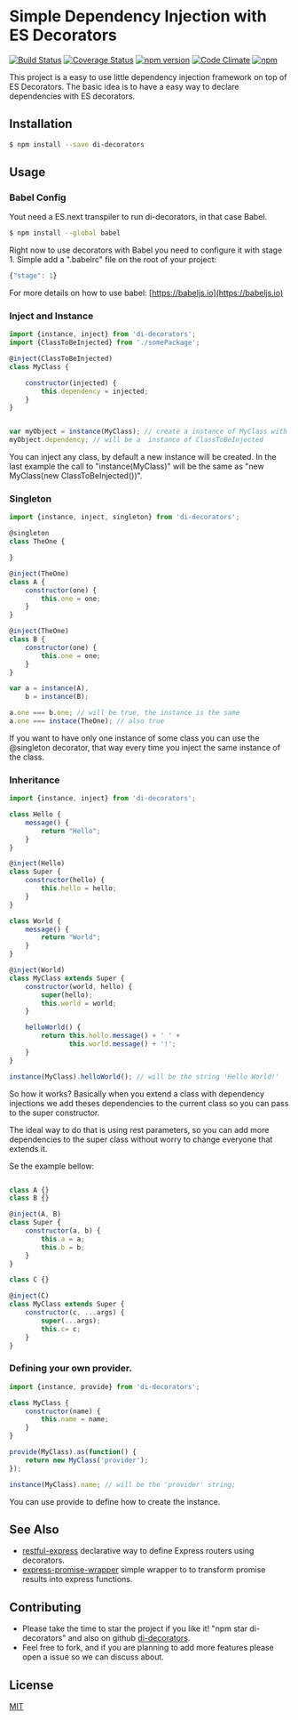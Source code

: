 # Simple Dependency Injection with ES Decorators

[![Build Status](https://travis-ci.org/lgvo/di-decorators.svg?branch=master)](https://travis-ci.org/lgvo/di-decorators)
[![Coverage Status](https://coveralls.io/repos/lgvo/di-decorators/badge.svg?branch=master&service=github)](https://coveralls.io/github/lgvo/di-decorators?branch=master)
[![npm version](https://badge.fury.io/js/di-decorators.svg)](http://badge.fury.io/js/di-decorators)
[![Code Climate](https://codeclimate.com/github/lgvo/di-decorators/badges/gpa.svg)](https://codeclimate.com/github/lgvo/di-decorators)
[![npm](https://img.shields.io/npm/dm/di-decorators.svg)](https://www.npmjs.com/package/di-decorators)



This project is a easy to use little dependency injection framework on top of ES Decorators.
The basic idea is to have a easy way to declare dependencies with ES decorators.


## Installation

```sh
$ npm install --save di-decorators
```

## Usage

### Babel Config
Yout need a ES.next transpiler to run di-decorators, in that case Babel.
```sh
$ npm install --global babel 
```

Right now to use decorators with Babel you need to configure it with stage 1.
Simple add a ".babelrc" file on the root of your project:
```javascript
{"stage": 1}
```

For more details on how to use babel: [https://babeljs.io](https://babeljs.io)


### Inject and Instance

```javascript
import {instance, inject} from 'di-decorators';
import {ClassToBeInjected} from './somePackage';

@inject(ClassToBeInjected)
class MyClass {

    constructor(injected) {
        this.dependency = injected;
    }
}


var myObject = instance(MyClass); // create a instance of MyClass with the dependencies
myObject.dependency; // will be a  instance of ClassToBeInjected
```

You can inject any class, by default a new instance will be created.
In the last example the call to "instance(MyClass)" will be the same as "new MyClass(new ClassToBeInjected())". 

### Singleton

```javascript
import {instance, inject, singleton} from 'di-decorators';

@singleton
class TheOne {

}

@inject(TheOne)
class A {
    constructor(one) {
        this.one = one;
    }
}

@inject(TheOne)
class B {
    constructor(one) {
        this.one = one;
    }
}

var a = instance(A),
    b = instance(B);

a.one === b.one; // will be true, the instance is the same
a.one === instace(TheOne); // also true
```

If you want to have only one instance of some class you can use the @singleton decorator, that way every time you inject the same instance of the class.

### Inheritance

```javascript
import {instance, inject} from 'di-decorators';

class Hello {
    message() {
        return "Hello";
    }
}

@inject(Hello)
class Super {
    constructor(hello) {
        this.hello = hello;
    }
}

class World {
    message() {
        return "World";
    }
}

@inject(World)
class MyClass extends Super {
    constructor(world, hello) {
        super(hello);
        this.world = world;
    }

    helloWorld() {
        return this.hello.message() + ' ' +
               this.world.message() + '!';
    }
}

instance(MyClass).helloWorld(); // will be the string 'Hello World!'

```

So how it works? Basically when you extend a class with dependency injections we add theses dependencies to the current class so you can pass to the super constructor.


The ideal way to do that is using rest parameters, so you can add more dependencies to the super class without worry to change everyone that extends it.

Se the example bellow:
```javascript

class A {}
class B {}

@inject(A, B)
class Super {
    constructor(a, b) {
        this.a = a;
        this.b = b; 
    }
}

class C {}

@inject(C)
class MyClass extends Super {
    constructor(c, ...args) {
        super(...args);
        this.c= c;
    }
}
```


### Defining your own provider.

```javascript
import {instance, provide} from 'di-decorators';

class MyClass {
    constructor(name) {
        this.name = name;
    }
}

provide(MyClass).as(function() {
    return new MyClass('provider');
});

instance(MyClass).name; // will be the 'provider' string;
```

You can use provide to define how to create the instance.

## See Also
* [restful-express](https://github.com/lgvo/restful-express) declarative way to define Express routers using decorators.
* [express-promise-wrapper](https://github.com/lgvo/express-promise-wrapper) simple wrapper to to transform promise results into express functions.

## Contributing

* Please take the time to star the project if you like it! "npm star di-decorators" and also on github [di-decorators](https://github.com/lgvo/di-decorators).
* Feel free to fork, and if you are planning to add more features please open a issue so we can discuss about.

## License
[MIT](LICENSE)

